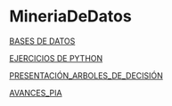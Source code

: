 # MineriaDeDatos
[BASES DE DATOS](https://github.com/AaronAlvz08/MineriaDatos003/blob/main/Ej1_BasesDatos_Equipo_7.pdf)

[EJERCICIOS DE PYTHON](https://github.com/ReynaBlanco/MineriaDeDatos/blob/main/Ej_Python_1744128.ipynb)

[PRESENTACIÓN_ARBOLES_DE_DECISIÓN](https://github.com/AaronAlvz08/MineriaDatos003/blob/main/Presentaci%C3%B3n_%C3%81rboles%20de%20desici%C3%B3n_Equipo7.pdf)

[AVANCES_PIA](https://github.com/paolaim/mineria-datos/blob/gh-pages/Avance_PIA_equipo07.ipynb )

